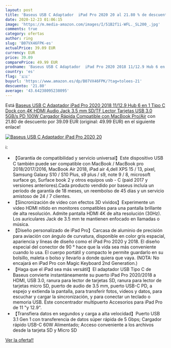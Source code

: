 ```yaml
---
layout: post
title: 'Baseus USB C Adaptador  iPad Pro 2020 20 al 21.80 % de descuento'
date: 2020-12-23 01:06:15
image: 'https://m.media-amazon.com/images/I/51B2f1i-WFL._SL200_.jpg'
comments: true
category: ofertas
author: ring
slug: 'B07VX46FPK-es'
actualPrice: 39.09 EUR
currency: EUR
price: 39.09
comparePrice: 49.99 EUR
prodname: 'Baseus USB C Adaptador  iPad Pro 2020 2018 11/12.9 Hub 6 en 1 Tipo C Dock con 4K HDMI Audio Jack 3.5 mm SD/TF Lector Tarjetas USB 3.0 5GB/s   PD 100W Cargador Rápida Compatible con MacBook Pro/Air'
country: 'es'
flag: '🇪🇸'
buyurl: 'https://www.amazon.es/dp/B07VX46FPK/?tag=tolees-21'
descuento: '21.80'
average: '43.64238095238095'
---
```


Está [Baseus USB C Adaptador  iPad Pro 2020 2018 11/12.9 Hub 6 en 1 Tipo C Dock con 4K HDMI Audio Jack 3.5 mm SD/TF Lector Tarjetas USB 3.0 5GB/s   PD 100W Cargador Rápida Compatible con MacBook Pro/Air](https://www.amazon.es/dp/B07VX46FPK/?tag=tolees-21) con 21.80 de descuento por 39.09 EUR (original: 49.99 EUR) en el siguiente enlace!

[![Baseus USB C Adaptador  iPad Pro 2020 20](https://m.media-amazon.com/images/I/51B2f1i-WFL._SL200_.jpg)](https://www.amazon.es/dp/B07VX46FPK/?tag=tolees-21)

ℹ️:

- 【Garantía de compatibilidad y servicio universal】Este dispositivo USB C también puede ser compatible con MacBook / MacBook pro 2018/2017/2016, MacBook Air 2018, iPad air 4,dell XPS 15 / 13, pixel, Samsung Galaxy S10 / S10 Plus, s9 plus / s9, note 9 / 8, microsoft surface go, Surface book 2 y otros equipos usb - C (paid 2017 y versiones anteriores).Cada producto vendido por baseus incluía un período de garantía de 18 meses, un reembolso de 45 días y un servicio amistoso de 24 / 7 clientes.
- 【Sincronización de video con efectos 3D vívidos】Experimente un video HDMI nítido en monitores compatibles para una pantalla brillante de alta resolución. Admite pantalla HDMI 4K de alta resolución (30Hz). Los auriculares Jack de 3.5 mm te mantienen enfocado en llamadas o música.
- 【Diseño personalizado de iPad Pro】Carcasa de aluminio de precisión para aviación con ángulo de curvatura, disponible en color gris espacial, apariencia y líneas de diseño como el iPad Pro 2020 y 2018. El diseño especial del conector de 90 ° hace que la vida sea más conveniente cuando lo usa. El cuerpo portátil y compacto le permite guardarlo en su bolsillo, maleta o bolso y llevarlo a donde quiera que vaya. (NOTA: No encajará en iPad Pro con Magic Keyboard 2nd Generation.)
- 【Haga que el iPad sea más versátil】El adaptador USB Tipo C de Baseus convierte instantáneamente su puerto iPad Pro 2020/2018 a HDMI, USB 3.0, ranura para lector de tarjetas SD, ranura para lector de tarjetas micro SD, puerto de audio de 3.5 mm, puerto USB-C PD, a espejo y extienda la pantalla, para transferir fotos, videos y datos, para escuchar y cargar la sincronización, y para conectar un teclado o memoria USB. Este concentrador multipuerto Accesorios para iPad Pro de 11 "y 12.9".
- 【Transfiera datos en segundos y carga a alta velocidad】Puerto USB 3.1 Gen 1 con transferencia de datos súper rápida de 5 Gbps; Cargador rápido USB-C 60W Alimentado; Acceso conveniente a los archivos desde la tarjeta SD y Micro SD

[Ver la oferta!!](https://www.amazon.es/dp/B07VX46FPK/?tag=tolees-21)

